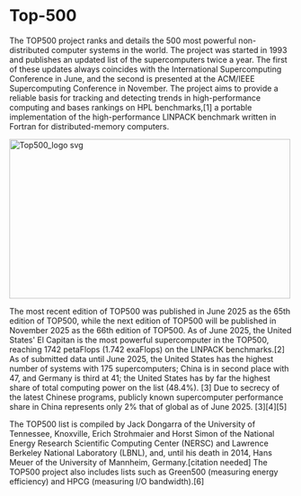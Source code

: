 # Top-500
The TOP500 project ranks and details the 500 most powerful non-distributed computer systems in the world. The project was started in 1993 and publishes an updated list of the supercomputers twice a year. The first of these updates always coincides with the International Supercomputing Conference in June, and the second is presented at the ACM/IEEE Supercomputing Conference in November. The project aims to provide a reliable basis for tracking and detecting trends in high-performance computing and bases rankings on HPL benchmarks,[1] a portable implementation of the high-performance LINPACK benchmark written in Fortran for distributed-memory computers.

<img width="500" height="284" alt="Top500_logo svg" src="https://github.com/user-attachments/assets/e54a71e3-39b5-46e4-805c-ad9b9a435119" />


The most recent edition of TOP500 was published in June 2025 as the 65th edition of TOP500, while the next edition of TOP500 will be published in November 2025 as the 66th edition of TOP500. As of June 2025, the United States' El Capitan is the most powerful supercomputer in the TOP500, reaching 1742 petaFlops (1.742 exaFlops) on the LINPACK benchmarks.[2] As of submitted data until June 2025, the United States has the highest number of systems with 175 supercomputers; China is in second place with 47, and Germany is third at 41; the United States has by far the highest share of total computing power on the list (48.4%). [3] Due to secrecy of the latest Chinese programs, publicly known supercomputer performance share in China represents only 2% that of global as of June 2025. [3][4][5]

The TOP500 list is compiled by Jack Dongarra of the University of Tennessee, Knoxville, Erich Strohmaier and Horst Simon of the National Energy Research Scientific Computing Center (NERSC) and Lawrence Berkeley National Laboratory (LBNL), and, until his death in 2014, Hans Meuer of the University of Mannheim, Germany.[citation needed] The TOP500 project also includes lists such as Green500 (measuring energy efficiency) and HPCG (measuring I/O bandwidth).[6]
